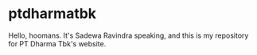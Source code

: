 # ptdharmatbk

Hello, hoomans.
It's Sadewa Ravindra speaking, and this is my repository for PT Dharma Tbk's website.
